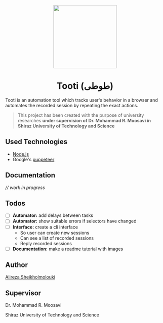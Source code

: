 <p align="center">
  <img src="https://user-images.githubusercontent.com/2771377/117469209-b4399980-af6a-11eb-89f8-d49dc06e688c.png" width="200">
  <h1 align="center">Tooti (طوطی)</h1>
</p>

Tooti is an automation tool which tracks user's behavior in a browser and automates the recorded session by repeating the exact actions.

> This project has been created with the purpose of university researches **under supervision of Dr. Mohammad R. Moosavi in Shiraz University of Technology and Science**

## Used Technologies

- [Node.js](https://nodejs.org/en/)
- Google's [puppeteer](https://developers.google.com/web/tools/puppeteer)

## Documentation

_// work in progress_

## Todos

- [ ] **Automator:** add delays between tasks
- [ ] **Automator:** show suitable errors if selectors have changed
- [ ] **Interface:** create a cli interface
  - So user can create new sessions
  - Can see a list of recorded sessions
  - Reply recorded sessions
- [ ] **Documentation:** make a readme tutorial with images

## Author

[Alireza Sheikholmolouki](mailto:alireza.sheikholmolouki@gmail.com)

## Supervisor

Dr. Mohammad R. Moosavi

Shiraz University of Technology and Science
